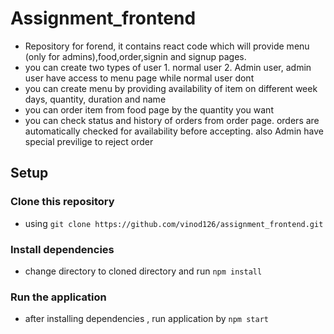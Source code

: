 # Assignment_frontend
- Repository for forend, it contains react code which will provide menu (only for admins),food,order,signin and signup pages.
- you can create two types of user  1. normal user 2. Admin user, admin user have access to menu page while normal user dont
- you can create menu by providing availability of item on different week days, quantity, duration and name
- you can order item from food page by the quantity you want
- you can check status and history of orders from order page. orders are automatically checked for availability before accepting. also Admin have special previlige to reject order

## Setup
### Clone this repository
- using `git clone https://github.com/vinod126/assignment_frontend.git`
### Install dependencies
- change directory to cloned directory and run `npm install`
### Run the application
- after installing dependencies , run application by `npm start`
